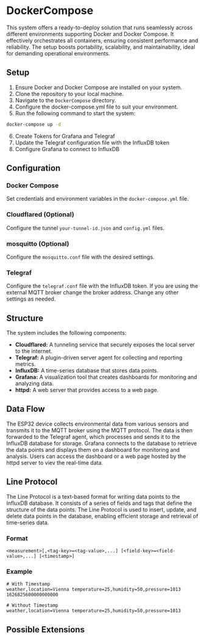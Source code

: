 # DockerCompose

This system offers a ready-to-deploy solution that runs seamlessly across different environments supporting Docker and Docker Compose. It effectively orchestrates all containers, ensuring consistent performance and reliability. The setup boosts portability, scalability, and maintainability, ideal for demanding operational environments.

## Setup

1. Ensure Docker and Docker Compose are installed on your system.
2. Clone the repository to your local machine.
3. Navigate to the `DockerCompose` directory.
4. Configure the docker-compose.yml file to suit your environment.
5. Run the following command to start the system:

```bash
docker-compose up -d
```

6. Create Tokens for Grafana and Telegraf
7. Update the Telegraf configuration file with the InfluxDB token
8. Configure Grafana to connect to InfluxDB

## Configuration

### Docker Compose

Set credentials and environment variables in the `docker-compose.yml` file.

### Cloudflared (Optional)

Configure the tunnel `your-tunnel-id.json` and `config.yml` files.

### mosquitto (Optional)

Configure the `mosquitto.conf` file with the desired settings.

### Telegraf

Configure the `telegraf.conf` file with the InfluxDB token.
If you are using the external MQTT broker change the broker address.
Change any other settings as needed. 

## Structure

The system includes the following components:

- **Cloudflared:** A tunneling service that securely exposes the local server to the internet.
- **Telegraf:** A plugin-driven server agent for collecting and reporting metrics.
- **InfluxDB:** A time-series database that stores data points.
- **Grafana:** A visualization tool that creates dashboards for monitoring and analyzing data.
- **httpd:** A web server that provides access to a web page.

## Data Flow

The ESP32 device collects environmental data from various sensors and transmits it to the MQTT broker using the MQTT protocol. The data is then forwarded to the Telegraf agent, which processes and sends it to the InfluxDB database for storage. Grafana connects to the database to retrieve the data points and displays them on a dashboard for monitoring and analysis. Users can access the dashboard or a web page hosted by the httpd server to viev the real-time data.

## Line Protocol

The Line Protocol is a text-based format for writing data points to the InfluxDB database. It consists of a series of fields and tags that define the structure of the data points. The Line Protocol is used to insert, update, and delete data points in the database, enabling efficient storage and retrieval of time-series data.

### Format

````plaintext
<measurement>[,<tag-key>=<tag-value>,...] [<field-key>=<field-value>,...] [<timestamp>]
````

### Example 

```plaintext
# With Timestamp
weather,location=Vienna temperature=25,humidity=50,pressure=1013 1626825600000000000

# Without Timestamp
weather,location=Vienna temperature=25,humidity=50,pressure=1013
```

## Possible Extensions